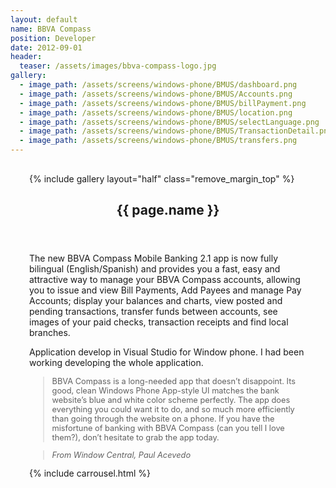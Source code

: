 ```yaml
---
layout: default
name: BBVA Compass
position: Developer
date: 2012-09-01
header:
  teaser: /assets/images/bbva-compass-logo.jpg
gallery:
  - image_path: /assets/screens/windows-phone/BMUS/dashboard.png
  - image_path: /assets/screens/windows-phone/BMUS/Accounts.png
  - image_path: /assets/screens/windows-phone/BMUS/billPayment.png
  - image_path: /assets/screens/windows-phone/BMUS/location.png
  - image_path: /assets/screens/windows-phone/BMUS/selectLanguage.png
  - image_path: /assets/screens/windows-phone/BMUS/TransactionDetail.png
  - image_path: /assets/screens/windows-phone/BMUS/transfers.png
---
```


<div id="main" role="main">    
      <meta itemprop="headline" content="{{ page.name }}"/>
      <meta itemprop="description" content="{{ page.header.description }}"/>
      <div class="page__inner-wrap" style="margin: 30px;">
      <div class="project-container left">
        <section class="page__content" itemprop="text">
             {% include gallery layout="half" class="remove_margin_top" %}
         </section>
      </div>
      <div class="project-container right">        
        <section class="page__content" itemprop="text">
        <header>
          <h1 id="page-title" class="page__title" itemprop="headline">{{ page.name }}</h1>
        </header>
            <p>The new BBVA Compass Mobile Banking 2.1 app is now fully bilingual (English/Spanish) and provides you a fast, easy and attractive way to manage your BBVA Compass accounts, allowing you to issue and view Bill Payments, Add Payees and manage Pay Accounts; display your balances and charts, view posted and pending transactions, transfer funds between accounts, see images of your paid checks, transaction receipts and find local branches.</p>
            <p>Application develop in Visual Studio for Window phone. I had been working developing the whole application.</p>
        </section>         
        <section class="page__content" itemprop="text" style="font-size: 0.8rem;">
              <blockquote>
                <p>BBVA Compass is a long-needed app that doesn’t disappoint. Its good, clean Windows Phone App-style UI matches the bank website’s blue and white color scheme perfectly. The app does everything you could want it to do, and so much more efficiently than going through the website on a phone. If you have the misfortune of banking with BBVA Compass (can you tell I love them?), don’t hesitate to grab the app today.</p>
              </blockquote>
              <blockquote>
                <p><cite>From Window Central, Paul Acevedo</cite></p>
              </blockquote>
         </section>
         <section class="page__content" itemprop="text">
         {% include carrousel.html %}
         </section>
         </div>
       </div>       
</div>